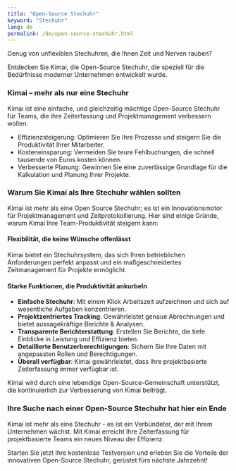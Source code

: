 ```yaml
---
title: "Open-Source Stechuhr"
keyword: "Stechuhr"
lang: de
permalink: /de/open-source-stechuhr.html
---
```


Genug von unflexiblen Stechuhren, die Ihnen Zeit und Nerven rauben?

Entdecken Sie Kimai, die Open-Source Stechuhr, die speziell für die Bedürfnisse moderner Unternehmen entwickelt wurde.

### Kimai – mehr als nur eine Stechuhr

Kimai ist eine einfache, und gleichzeitig mächtige Open-Source Stechuhr für Teams, die ihre Zeiterfassung und Projektmanagement verbessern wollen.

- Effizienzsteigerung: Optimieren Sie Ihre Prozesse und steigern Sie die Produktivität Ihrer Mitarbeiter.
- Kosteneinsparung: Vermeiden Sie teure Fehlbuchungen, die schnell tausende von Euros kosten können.
- Verbesserte Planung: Gewinnen Sie eine zuverlässige Grundlage für die Kalkulation und Planung Ihrer Projekte.

### Warum Sie Kimai als Ihre Stechuhr wählen sollten

Kimai ist mehr als eine Open Source Stechuhr; es ist ein Innovationsmotor für Projektmanagement und Zeitprotokollierung.
Hier sind einige Gründe, warum Kimai Ihre Team-Produktivität steigern kann:

#### Flexibilität, die keine Wünsche offenlässt

Kimai bietet ein Stechuhrsystem, das sich Ihren betrieblichen Anforderungen perfekt anpasst und ein maßgeschneidertes Zeitmanagement für Projekte ermöglicht.

#### Starke Funktionen, die Produktivität ankurbeln

- **Einfache Stechuhr**: Mit einem Klick Arbeitszeit aufzeichnen und sich auf wesentliche Aufgaben konzentrieren.
- **Projektzentriertes Tracking**: Gewährleistet genaue Abrechnungen und bietet aussagekräftige Berichte & Analysen.
- **Transparente Berichterstattung**: Erstellen Sie Berichte, die tiefe Einblicke in Leistung und Effizienz bieten.
- **Detaillierte Benutzerberechtigungen**: Sichern Sie Ihre Daten mit angepassten Rollen und Berechtigungen.
- **Überall verfügbar**: Kimai gewährleistet, dass Ihre projektbasierte Zeiterfassung immer verfügbar ist.

Kimai wird durch eine lebendige Open-Source-Gemeinschaft unterstützt, die kontinuierlich zur Verbesserung von Kimai beiträgt.

### Ihre Suche nach einer Open-Source Stechuhr hat hier ein Ende

Kimai ist mehr als eine Stechuhr - es ist ein Verbündeter, der mit Ihrem Unternehmen wächst.
Mit Kimai erreicht Ihre Zeiterfassung für projektbasierte Teams ein neues Niveau der Effizienz.

Starten Sie jetzt Ihre kostenlose Testversion und erleben Sie die Vorteile der innovativen Open-Source Stechuhr, gerüstet fürs nächste Jahrzehnt!
